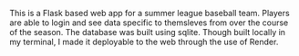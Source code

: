 This is a Flask based web app for a summer league baseball team. Players 
are able to login and see data specific to themsleves from over the course 
of the season. The database was built using sqlite. Though built locally 
in my terminal, I made it deployable to the web through the use of Render.
